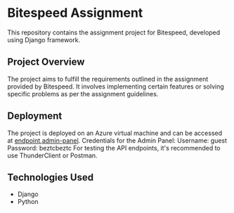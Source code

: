 # Bitespeed Assignment

This repository contains the assignment project for Bitespeed, developed using Django framework.

## Project Overview
The project aims to fulfill the requirements outlined in the assignment provided by Bitespeed. It involves implementing certain features or solving specific problems as per the assignment guidelines.

## Deployment
The project is deployed on an Azure virtual machine and can be accessed at [endpoint](http://20.244.44.28:8080/identify/),[admin-panel](http://20.244.44.28:8080/admin/).
Credentials for the Admin Panel:
Username: guest
Password: beztcbeztc
For testing the API endpoints, it's recommended to use ThunderClient or Postman.
## Technologies Used
- Django
- Python
